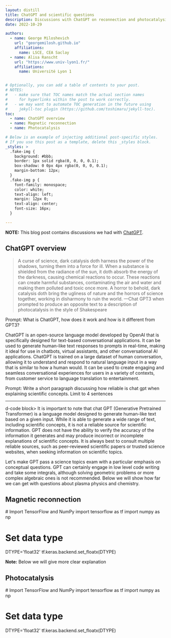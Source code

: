 ```yaml
---
layout: distill
title: ChatGPT and scientific questions
description: Discussions with ChatGPT on reconnection and photocatalysis
date: 2022-10-29

authors:
  - name: George Miloshevich
    url: "georgemilosh.github.io"
    affiliations:
      name: LSCE, CEA Saclay
  - name: Alisa Ranscht
    url: "https://www.univ-lyon1.fr/"
    affiliations:
      name: Université Lyon 1


# Optionally, you can add a table of contents to your post.
# NOTES:
#   - make sure that TOC names match the actual section names
#     for hyperlinks within the post to work correctly.
#   - we may want to automate TOC generation in the future using
#     jekyll-toc plugin (https://github.com/toshimaru/jekyll-toc).
toc:
  - name: ChatGPT overview
  - name: Magnetic reconnection
  - name: Photocatalysis

# Below is an example of injecting additional post-specific styles.
# If you use this post as a template, delete this _styles block.
_styles: >
  .fake-img {
    background: #bbb;
    border: 1px solid rgba(0, 0, 0, 0.1);
    box-shadow: 0 0px 4px rgba(0, 0, 0, 0.1);
    margin-bottom: 12px;
  }
  .fake-img p {
    font-family: monospace;
    color: white;
    text-align: left;
    margin: 12px 0;
    text-align: center;
    font-size: 16px;
  }

---
```


**NOTE:**
This blog post contains discussions we had with  [ChatGPT](https://chat.openai.com/).


## ChatGPT overview

<blockquote>
    A curse of science, dark catalysis doth harness the power of the shadows, turning them into a force for ill. When a substance is shielded from the radiance of the sun, it doth absorb the energy of the darkness, causing chemical reactions to occur. These reactions can create harmful substances, contaminating the air and water and making them polluted and toxic once more. A horror to behold, dark catalysis doth bring the ugliness of nature and the horrors of science together, working in disharmony to ruin the world.
    —Chat GPT3 when prompted to produce an opposite text to a description of photocatalysis in the style of Shakespeare
</blockquote>
 

Prompt: What is ChatGPT, how does it work and how is it different from GPT3?

<d-code block>
  ChatGPT is an open-source language model developed by OpenAI that is specifically designed for text-based conversational applications. It can be used to generate human-like text responses to prompts in real-time, making it ideal for use in chatbots, virtual assistants, and other conversational AI applications. ChatGPT is trained on a large dataset of human conversation, allowing it to understand and respond to natural language input in a way that is similar to how a human would. It can be used to create engaging and seamless conversational experiences for users in a variety of contexts, from customer service to language translation to entertainment.
</d-code>


Prompt: Write a short paragraph discussing how  reliable is chat gpt when explaining scientific concepts. Limit to 4 sentences
***

d-code block>
   It is important to note that chat GPT (Generative Pretrained Transformer) is a language model designed to generate human-like text based on a given input. While it is able to generate a wide range of text, including scientific concepts, it is not a reliable source for scientific information. GPT does not have the ability to verify the accuracy of the information it generates and may produce incorrect or incomplete explanations of scientific concepts. It is always best to consult multiple reliable sources, such as peer-reviewed scientific papers or trusted science websites, when seeking information on scientific topics.
</d-code>

Let's make GPT pass a science topics exam with a particular emphasis on conceptual questions. GPT can certainly engage in low level code writing and take some integrals, although solving geometric problems or more complex algebraic ones is not recommended. Below we will show how far we can get with questions about plasma physics and chemistry.

## Magnetic reconnection



<d-code block language="python">
  # Import TensorFlow and NumPy
  import tensorflow as tf
  import numpy as np
  
  # Set data type
  DTYPE='float32'
  tf.keras.backend.set_floatx(DTYPE)
</d-code>

**Note:** Below we will give more clear explanation 

## Photocatalysis

<d-code block language="python">
  # Import TensorFlow and NumPy
  import tensorflow as tf
  import numpy as np
  
  # Set data type
  DTYPE='float32'
  tf.keras.backend.set_floatx(DTYPE)
</d-code>


